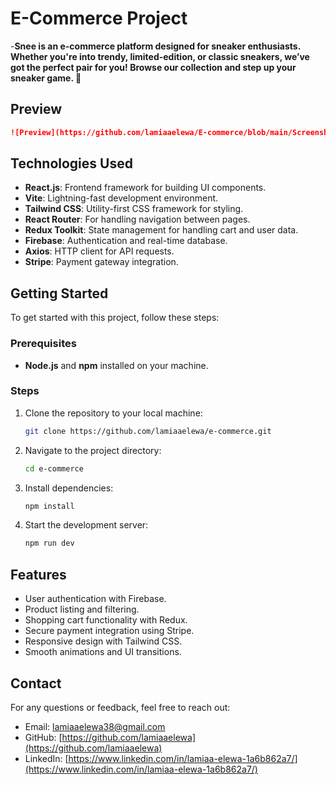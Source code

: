 # E-Commerce Project
 -**Snee is an e-commerce platform designed for sneaker enthusiasts. Whether you're into trendy, limited-edition, or classic sneakers, we’ve got the perfect pair for you! Browse our collection and step up your sneaker game. 🚀**

## Preview

```md
![Preview](https://github.com/lamiaaelewa/E-commerce/blob/main/Screenshot.png?raw=true)
```

## Technologies Used
- **React.js**: Frontend framework for building UI components.
- **Vite**: Lightning-fast development environment.
- **Tailwind CSS**: Utility-first CSS framework for styling.
- **React Router**: For handling navigation between pages.
- **Redux Toolkit**: State management for handling cart and user data.
- **Firebase**: Authentication and real-time database.
- **Axios**: HTTP client for API requests.
- **Stripe**: Payment gateway integration.

## Getting Started
To get started with this project, follow these steps:

### Prerequisites
- **Node.js** and **npm** installed on your machine.

### Steps
1. Clone the repository to your local machine:
   ```bash
   git clone https://github.com/lamiaaelewa/e-commerce.git
   ```
2. Navigate to the project directory:
   ```bash
   cd e-commerce
   ```
3. Install dependencies:
   ```bash
   npm install
   ```
4. Start the development server:
   ```bash
   npm run dev
   ```

## Features
- User authentication with Firebase.
- Product listing and filtering.
- Shopping cart functionality with Redux.
- Secure payment integration using Stripe.
- Responsive design with Tailwind CSS.
- Smooth animations and UI transitions.

## Contact
For any questions or feedback, feel free to reach out:

- Email: [lamiaaelewa38@gmail.com](mailto:lamiaaelewa38@gmail.com)
- GitHub: [https://github.com/lamiaaelewa](https://github.com/lamiaaelewa)
- LinkedIn: [https://www.linkedin.com/in/lamiaa-elewa-1a6b862a7/](https://www.linkedin.com/in/lamiaa-elewa-1a6b862a7/)
